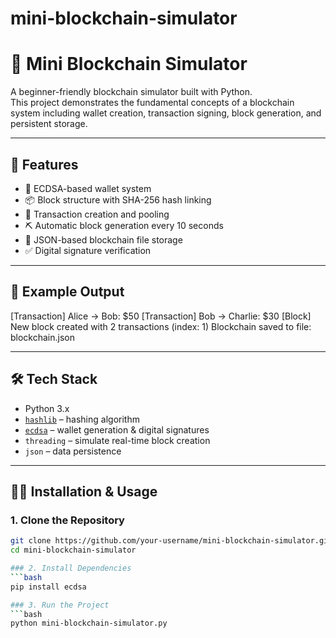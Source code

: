 # mini-blockchain-simulator

# 🧱 Mini Blockchain Simulator

A beginner-friendly blockchain simulator built with Python.  
This project demonstrates the fundamental concepts of a blockchain system including wallet creation, transaction signing, block generation, and persistent storage.

---

## 🚀 Features

- 🔐 ECDSA-based wallet system
- 📦 Block structure with SHA-256 hash linking
- 🧾 Transaction creation and pooling
- ⛏ Automatic block generation every 10 seconds
- 💾 JSON-based blockchain file storage
- ✅ Digital signature verification

---

## 📸 Example Output
[Transaction] Alice → Bob: $50 [Transaction] Bob → Charlie: $30 [Block] New block created with 2 transactions (index: 1) Blockchain saved to file: blockchain.json


---

## 🛠 Tech Stack

- Python 3.x
- [`hashlib`](https://docs.python.org/3/library/hashlib.html) – hashing algorithm
- [`ecdsa`](https://pypi.org/project/ecdsa/) – wallet generation & digital signatures
- `threading` – simulate real-time block creation
- `json` – data persistence

---

## 🧑‍💻 Installation & Usage

### 1. Clone the Repository

```bash
git clone https://github.com/your-username/mini-blockchain-simulator.git
cd mini-blockchain-simulator

### 2. Install Dependencies
```bash
pip install ecdsa

### 3. Run the Project
```bash
python mini-blockchain-simulator.py




